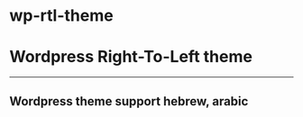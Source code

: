 # wp-rtl-theme
<h1>Wordpress  Right-To-Left theme</h1>
<hr>
<h2>Wordpress theme support hebrew, arabic</h2>